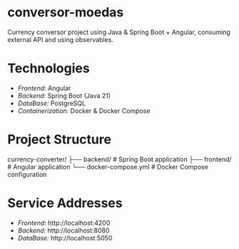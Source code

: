 # conversor-moedas
Currency conversor project using Java &amp; Spring Boot + Angular, consuming external API and using observables.

# Technologies
- *Frontend:* Angular
- *Backend:* Spring Boot (Java 21)
- *DataBase:* PostgreSQL
- *Containerization:* Docker & Docker Compose

# Project Structure
currency-converter/ ├── backend/ # Spring Boot application ├── frontend/ # Angular application └── docker-compose.yml # Docker Compose configuration

# Service Addresses
- *Frontend:* http://localhost:4200
- *Backend:* http://localhost:8080
- *DataBase:* http://localhost:5050
